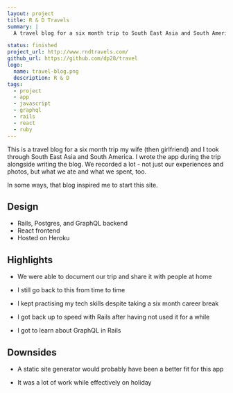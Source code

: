 ```yaml
---
layout: project
title: R & D Travels
summary: |
  A travel blog for a six month trip to South East Asia and South America.

status: finished
project_url: http://www.rndtravels.com/
github_url: https://github.com/dp28/travel
logo:
  name: travel-blog.png
  description: R & D
tags:
  - project
  - app
  - javascript
  - graphql
  - rails
  - react
  - ruby
---
```


This is a travel blog for a six month trip my wife (then girlfriend) and I took
through South East Asia and South America. I wrote the app during the trip
alongside writing the blog. We recorded a lot - not just our experiences and
photos, but what we ate and what we spent, too.

In some ways, that blog inspired me to start this site.

## Design

- Rails, Postgres, and GraphQL backend
- React frontend
- Hosted on Heroku

## Highlights

- We were able to document our trip and share it with people at home

- I still go back to this from time to time

- I kept practising my tech skills despite taking a six month career break

- I got back up to speed with Rails after having not used it for a while

- I got to learn about GraphQL in Rails

## Downsides

- A static site generator would probably have been a better fit for this app

- It was a lot of work while effectively on holiday

